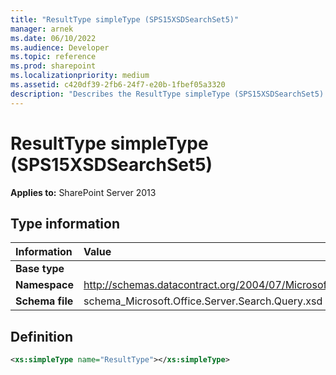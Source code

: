 ```yaml
---
title: "ResultType simpleType (SPS15XSDSearchSet5)"
manager: arnek
ms.date: 06/10/2022
ms.audience: Developer
ms.topic: reference
ms.prod: sharepoint
ms.localizationpriority: medium
ms.assetid: c420df39-2fb6-24f7-e20b-1fbef05a3320
description: "Describes the ResultType simpleType (SPS15XSDSearchSet5). Applies to SharePoint Server 2013."
---
```


# ResultType simpleType (SPS15XSDSearchSet5)

 **Applies to:** SharePoint Server 2013
  
## Type information

|Information|Value|
|:-----|:-----|
|**Base type** ||
|**Namespace** |http://schemas.datacontract.org/2004/07/Microsoft.Office.Server.Search.Query |
|**Schema file** |schema_Microsoft.Office.Server.Search.Query.xsd |
   
## Definition

```XML
<xs:simpleType name="ResultType"></xs:simpleType>

```


